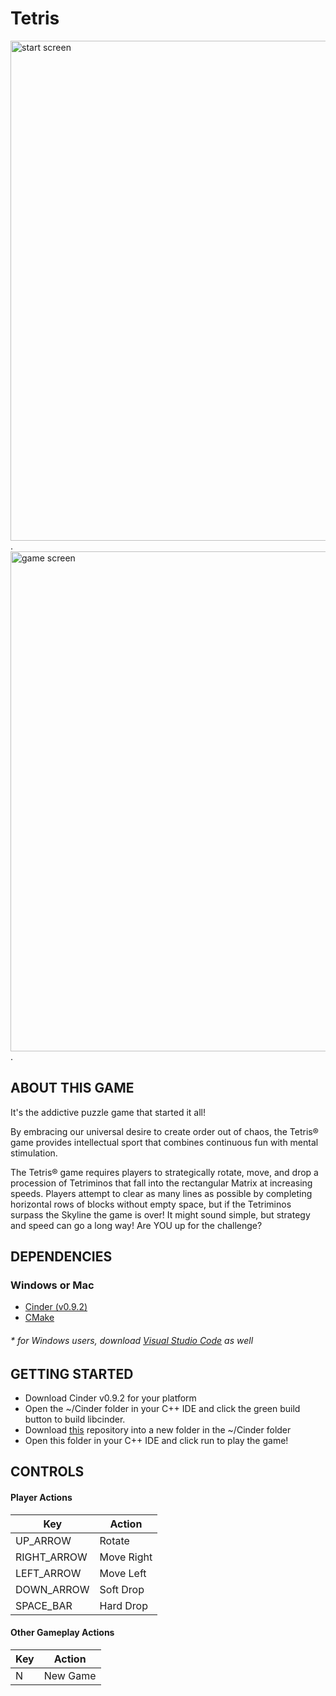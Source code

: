 # **Tetris**
<img src="https://github.com/uiuc-sp21-cs126/final-project-arniboy4/blob/week2/assets/start_screen.png" alt="start screen" width="800" height="800">.
<img src="https://github.com/uiuc-sp21-cs126/final-project-arniboy4/blob/week2/assets/game_screen.png" alt="game screen" width="800" height="800">.
## **ABOUT THIS GAME**
It's the addictive puzzle game that started it all!

By embracing our universal desire to create order out of chaos, the Tetris® game provides intellectual sport that combines continuous fun with mental stimulation.

The Tetris® game requires players to strategically rotate, move, and drop a procession of Tetriminos that fall into the rectangular Matrix at increasing speeds. Players attempt to clear as many lines as possible by completing horizontal rows of blocks without empty space, but if the Tetriminos surpass the Skyline the game is over! It might sound simple, but strategy and speed can go a long way! Are YOU up for the challenge?

## **DEPENDENCIES**
### Windows or Mac
* [Cinder (v0.9.2)](https://libcinder.org/download)
* [CMake](https://cmake.org/)
###### * for Windows users, download [*Visual Studio Code*](https://code.visualstudio.com/download) as well


## **GETTING STARTED**
- Download Cinder v0.9.2 for your platform
- Open the ~/Cinder folder in your C++ IDE and click the green build button to build libcinder.
- Download [this](https://github.com/uiuc-sp21-cs126/final-project-arniboy4) repository into a new folder in the ~/Cinder folder
- Open this folder in your C++ IDE and click run to play the game!

## **CONTROLS**
#### Player Actions
Key | Action
------------ | -------------
UP_ARROW | Rotate
RIGHT_ARROW | Move Right
LEFT_ARROW | Move Left
DOWN_ARROW | Soft Drop
SPACE_BAR | Hard Drop

#### Other Gameplay Actions
Key | Action
------------ | -------------
N | New Game
